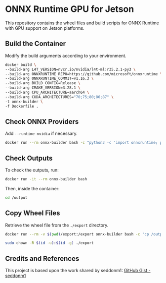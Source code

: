 # ONNX Runtime GPU for Jetson
This repository contains the wheel files and build scripts for ONNX Runtime with GPU support on Jetson platforms.

## Build the Container
Modify the build arguments according to your environment.
```bash
docker build \
--build-arg L4T_VERSION=nvcr.io/nvidia/l4t-ml:r35.2.1-py3 \
--build-arg ONNXRUNTIME_REPO=https://github.com/microsoft/onnxruntime \
--build-arg ONNXRUNTIME_COMMIT=v1.16.3 \
--build-arg BUILD_CONFIG=Release \
--build-arg CMAKE_VERSION=3.28.1 \
--build-arg CPU_ARCHITECTURE=aarch64 \
--build-arg CUDA_ARCHITECTURES="70;75;80;86;87" \
-t onnx-builder \
-f Dockerfile .
```

## Check ONNX Providers
Add `--runtime nvidia` if necessary.
```bash
docker run --rm onnx-builder bash -c "python3 -c 'import onnxruntime; print(onnxruntime.get_available_providers())'"
```

## Check Outputs
To check the outputs, run:
```bash
docker run -it --rm onnx-builder bash
```
Then, inside the container:
```bash
cd /output
```

## Copy Wheel Files
Retrieve the wheel file from the `./export` directory.
```bash
docker run --rm -v $(pwd)/export:/export onnx-builder bash -c "cp /output/onnxruntime_gpu-*.whl /export"

sudo chown -R $(id -u):$(id -g) ./export
```

## Credits and References
This project is based upon the work shared by seddonm1: [GitHub Gist - seddonm1](https://gist.github.com/seddonm1/5927db05cb7ad38d98a22674fa82a4c6)
